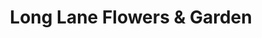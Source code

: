 ---
title: "Long Lane Flowers & Garden"
url: /millheim/long-lane-flowers-und-garden/
shop: Blumen
---